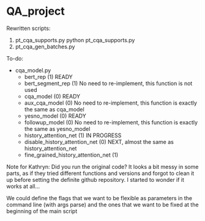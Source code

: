 # QA_project

Rewritten scripts:
  1. pt_cqa_supports.py
      python pt_cqa_supports.py
  2. pt_cqa_gen_batches.py
  
To-do:
- cqa_model.py
	- bert_rep 					(1) READY
	- bert_segment_rep 				(1) No need to re-implement, this function is not used
	- cqa_model 					(0) READY
	- aux_cqa_model 				(0) No need to re-implement, this function is exactly the same as cqa_model
	- yesno_model 					(0) READY
	- followup_model 				(0) No need to re-implement, this function is exactly the same as yesno_model
	- history_attention_net 			(1) IN PROGRESS
	- disable_history_attention_net 		(0) NEXT, almost the same as history_attention_net
	- fine_grained_history_attention_net 		(1)


Note for Kathryn: Did you run the original code? It looks a bit messy in some parts, as if they tried different functions and versions and forgot
to clean it up before setting the definite github repository. I started to wonder if it works at all...

We could define the flags that we want to be flexible as parameters in the command line (with args parse) and the ones that we want to be fixed
at the beginning of the main script
